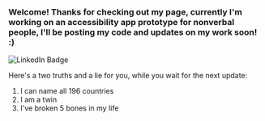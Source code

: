 ### Welcome! Thanks for checking out my page, currently I'm working on an accessibility app prototype for nonverbal people, I'll be posting my code and updates on my work soon! :)

<div id="badges" align="center>
  <a href="https://www.linkedin.com/in/nathan-crane-623245290/">
    <img src="https://img.shields.io/badge/LinkedIn-blue?style=for-the-badge&logo=linkedin&logoColor=white" alt="LinkedIn Badge"/>
  </a>
</div>

Here's a two truths and a lie for you, while you wait for the next update:
1. I can name all 196 countries
2. I am a twin
3. I've broken 5 bones in my life



